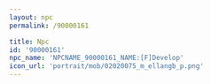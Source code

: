 ```yaml
---
layout: npc
permalink: /90000161

title: Npc
id: '90000161'
npc_name: 'NPCNAME_90000161_NAME:[F]Develop'
icon_url: 'portrait/mob/02020075_m_ellangb_p.png'
---
```

